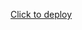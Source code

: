 [Click to deploy](https://dashboard.heroku.com/new?button-url=https%3A%2F%2Finrl-deploy-web.vercel.app%2F&template=https%3A%2F%2Fgithub.com%2Fintkfthhffffghhbvfdsscghhnkkjjjjhhgg%2Finrl-bot-md)
